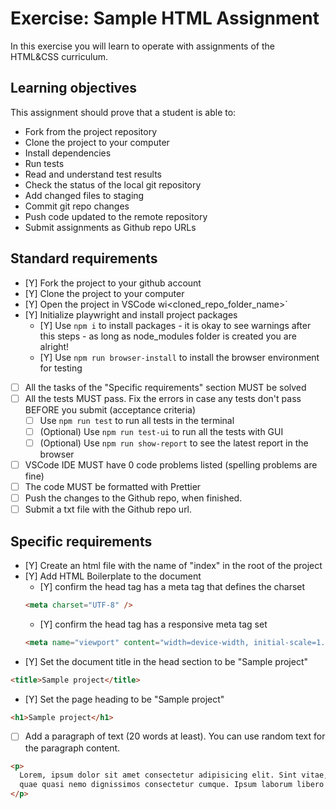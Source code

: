 # Exercise: Sample HTML Assignment

In this exercise you will learn to operate with assignments of the HTML&CSS curriculum.

## Learning objectives

This assignment should prove that a student is able to:

- Fork from the project repository
- Clone the project to your computer
- Install dependencies
- Run tests
- Read and understand test results
- Check the status of the local git repository
- Add changed files to staging
- Commit git repo changes
- Push code updated to the remote repository
- Submit assignments as Github repo URLs

## Standard requirements

- [Y] Fork the project to your github account
- [Y] Clone the project to your computer
- [Y] Open the project in VSCode wi<cloned_repo_folder_name>`
- [Y] Initialize playwright and install project packages
  - [Y] Use `npm i` to install packages - it is okay to see warnings after this steps - as long as node_modules folder is created you are alright!
  - [Y] Use `npm run browser-install` to install the browser environment for testing
- [ ] All the tasks of the "Specific requirements" section MUST be solved
- [ ] All the tests MUST pass. Fix the errors in case any tests don't pass BEFORE you submit (acceptance criteria)
  - [ ] Use `npm run test` to run all tests in the terminal
  - [ ] (Optional) Use `npm run test-ui` to run all the tests with GUI
  - [ ] (Optional) Use `npm run show-report` to see the latest report in the browser
- [ ] VSCode IDE MUST have 0 code problems listed (spelling problems are fine)
- [ ] The code MUST be formatted with Prettier
- [ ] Push the changes to the Github repo, when finished.
- [ ] Submit a txt file with the Github repo url.

## Specific requirements

- [Y] Create an html file with the name of "index" in the root of the project
- [Y] Add HTML Boilerplate to the document
  - [Y] confirm the head tag has a meta tag that defines the charset
  ```html
  <meta charset="UTF-8" />
  ```
  - [Y] confirm the head tag has a responsive meta tag set
  ```html
  <meta name="viewport" content="width=device-width, initial-scale=1.0" />
  ```
- [Y] Set the document title in the head section to be "Sample project"

```html
<title>Sample project</title>
```

- [Y] Set the page heading to be "Sample project"

```html
<h1>Sample project</h1>
```

- [ ] Add a paragraph of text (20 words at least). You can use random text for the paragraph content.

```html
<p>
  Lorem, ipsum dolor sit amet consectetur adipisicing elit. Sint vitae, libero
  quae quasi nemo dignissimos consectetur cumque. Ipsum laborum libero iure.
</p>
```
